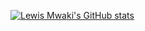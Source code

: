 [![Lewis Mwaki's GitHub stats](https://github-readme-stats.vercel.app/api?username=lewismwaki&theme=vision-friendly-dark&show_icons=true&count_private=true)](https://github.com/lewismwaki/github-readme-stats)
